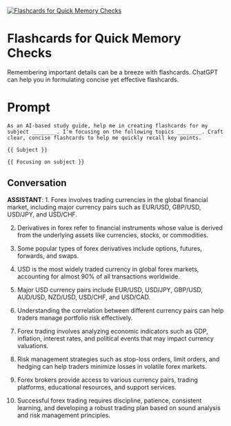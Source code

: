 
[![Flashcards for Quick Memory Checks](https://flow-prompt-covers.s3.us-west-1.amazonaws.com/icon/realistic/real_1.png)]()
# Flashcards for Quick Memory Checks 
Remembering important details can be a breeze with flashcards. ChatGPT can help you in formulating concise yet effective flashcards. 

# Prompt

```
As an AI-based study guide, help me in creating flashcards for my subject ________. I'm focusing on the following topics ________. Craft clear, concise flashcards to help me quickly recall key points.

{{ Subject }}

{{ Focusing on subject }}
```

## Conversation

**ASSISTANT**: 1. Forex involves trading currencies in the global financial market, including major currency pairs such as EUR/USD, GBP/USD, USD/JPY, and USD/CHF.

2. Derivatives in forex refer to financial instruments whose value is derived from the underlying assets like currencies, stocks, or commodities.

3. Some popular types of forex derivatives include options, futures, forwards, and swaps.

4. USD is the most widely traded currency in global forex markets, accounting for almost 90% of all transactions worldwide.

5. Major USD currency pairs include EUR/USD, USD/JPY, GBP/USD, AUD/USD, NZD/USD, USD/CHF, and USD/CAD.

6. Understanding the correlation between different currency pairs can help traders manage portfolio risk effectively.

7. Forex trading involves analyzing economic indicators such as GDP, inflation, interest rates, and political events that may impact currency valuations.

8. Risk management strategies such as stop-loss orders, limit orders, and hedging can help traders minimize losses in volatile forex markets.

9. Forex brokers provide access to various currency pairs, trading platforms, educational resources, and support services.

10. Successful forex trading requires discipline, patience, consistent learning, and developing a robust trading plan based on sound analysis and risk management principles.


